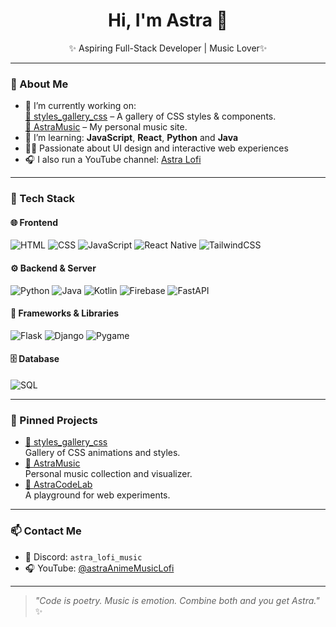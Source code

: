 
<!---
AstrarothDLCXVI/AstrarothDLCXVI is a ✨ special ✨ repository because its `README.md` (this file) appears on your GitHub profile.
You can click the Preview link to take a look at your changes.
--->
<h1 align="center">Hi, I'm Astra 👋</h1>
<p align="center">✨ Aspiring Full-Stack Developer | Music Lover✨</p>

---

### 🧠 About Me
- 🔭 I’m currently working on:  
  [🎨 styles_gallery_css](https://astrarothdlcxvi.github.io/styles_gallery_css.github.io/) – A gallery of CSS styles & components.  
  [🎵 AstraMusic](https://astrarothdlcxvi.github.io/AstraMusic.github.io/) – My personal music site.
- 🌱 I’m learning: **JavaScript**, **React**, **Python** and **Java**
- 👨‍💻 Passionate about UI design and interactive web experiences
- 🎧 I also run a YouTube channel: [Astra Lofi](https://www.youtube.com/@astraMusicAnimeLofi)

---

### 🔧 Tech Stack

#### 🌐 Frontend
![HTML](https://img.shields.io/badge/HTML5-E34F26?style=for-the-badge&logo=html5&logoColor=white)
![CSS](https://img.shields.io/badge/CSS3-1572B6?style=for-the-badge&logo=css3&logoColor=white)
![JavaScript](https://img.shields.io/badge/JavaScript-F7DF1E?style=for-the-badge&logo=javascript&logoColor=black)
![React Native](https://img.shields.io/badge/React_Native-20232A?style=for-the-badge&logo=react&logoColor=61DAFB)
![TailwindCSS](https://img.shields.io/badge/Tailwind_CSS-06B6D4?style=for-the-badge&logo=tailwindcss&logoColor=white)

#### ⚙️ Backend & Server
![Python](https://img.shields.io/badge/Python-3776AB?style=for-the-badge&logo=python&logoColor=white)
![Java](https://img.shields.io/badge/Java-007396?style=for-the-badge&logo=java&logoColor=white)
![Kotlin](https://img.shields.io/badge/Kotlin-0095D5?style=for-the-badge&logo=kotlin&logoColor=white)
![Firebase](https://img.shields.io/badge/Firebase-FFCA28?style=for-the-badge&logo=firebase&logoColor=black)
![FastAPI](https://img.shields.io/badge/FastAPI-009688?style=for-the-badge&logo=fastapi&logoColor=white)

#### 🧩 Frameworks & Libraries
![Flask](https://img.shields.io/badge/Flask-000000?style=for-the-badge&logo=flask&logoColor=white)
![Django](https://img.shields.io/badge/Django-092E20?style=for-the-badge&logo=django&logoColor=white)
![Pygame](https://img.shields.io/badge/Pygame-4B4B4B?style=for-the-badge&logo=pygame&logoColor=white)

#### 🗄️ Database
![SQL](https://img.shields.io/badge/SQL-336791?style=for-the-badge&logo=postgresql&logoColor=white)



---

### 📌 Pinned Projects
- [🎨 styles_gallery_css](https://astrarothdlcxvi.github.io/styles_gallery_css.github.io/)  
  Gallery of CSS animations and styles.
- [🎵 AstraMusic](https://astrarothdlcxvi.github.io/AstraMusic.github.io/)  
  Personal music collection and visualizer.
- [🧪 AstraCodeLab](https://astrarothdlcxvi.github.io/AstraCodeLab.github.io/)  
  A playground for web experiments.

---

### 📫 Contact Me
- 💬 Discord: `astra_lofi_music`
- 🎧 YouTube: [@astraAnimeMusicLofi](https://www.youtube.com/@astraMusicAnimeLofi)

---

> _"Code is poetry. Music is emotion. Combine both and you get Astra."_ ✨
